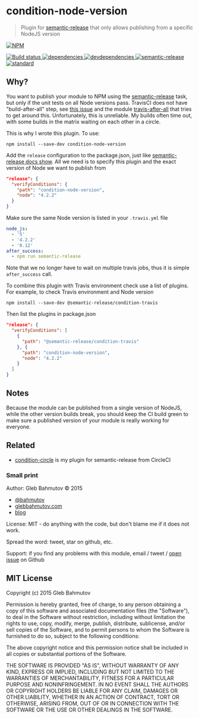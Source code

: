 # condition-node-version

> Plugin for [semantic-release][sr] that only allows publishing from a specific NodeJS version

[![NPM][condition-node-version-icon] ][condition-node-version-url]

[![Build status][condition-node-version-ci-image] ][condition-node-version-ci-url]
[![dependencies][condition-node-version-dependencies-image] ][condition-node-version-dependencies-url]
[![devdependencies][condition-node-version-devdependencies-image] ][condition-node-version-devdependencies-url]
[![semantic-release][semantic-image] ][semantic-url]
[![standard](https://img.shields.io/badge/code%20style-standard-brightgreen.svg)](http://standardjs.com/)

[sr]: https://github.com/semantic-release/semantic-release

## Why?

You want to publish your module to NPM using the [semantic-release][sr] task, but only if the unit tests
on all Node versions pass. TravisCI does not have "build-after-all" step, see
[this issue](https://github.com/travis-ci/travis-ci/issues/929)
and the module [travis-after-all](https://www.npmjs.com/package/travis-after-all) that tries
to get around this. Unfortunately, this is unreliable. My builds often time out, with some builds
in the matrix waiting on each other in a circle.

This is why I wrote this plugin. To use:

    npm install --save-dev condition-node-version

Add the `release` configuration to the package.json, just like
[semantic-release docs show](https://github.com/semantic-release/semantic-release#plugins). All
we need is to specify this plugin and the exact version of Node we want to publish from

```json
"release": {
  "verifyConditions": {
    "path": "condition-node-version",
    "node": "4.2.2"
  }
}
```

Make sure the same Node version is listed in your `.travis.yml` file

```yaml
node_js:
  - '5'
  - '4.2.2'
  - '0.12'
after_success:
  - npm run semantic-release
```

Note that we no longer have to wait on multiple travis jobs, thus it is simple `after_success` call.

To combine this plugin with Travis environment check use a list of plugins. For example, to check
Travis environment and Node version

    npm install --save-dev @semantic-release/condition-travis

Then list the plugins in package.json

```json
"release": {
  "verifyConditions": [
    {
      "path": "@semantic-release/condition-travis"
    }, {
      "path": "condition-node-version",
      "node": "4.2.2"
    }
  ]
}
```

## Notes

Because the module can be published from a single version of NodeJS, while the other version builds
break, you should keep the CI build green to make sure a published version of your module is really
working for everyone.

## Related

* [condition-circle](https://github.com/bahmutov/condition-circle) is my plugin for semantic-release
  from CircleCI

### Small print

Author: Gleb Bahmutov &copy; 2015

* [@bahmutov](https://twitter.com/bahmutov)
* [glebbahmutov.com](http://glebbahmutov.com)
* [blog](http://glebbahmutov.com/blog/)

License: MIT - do anything with the code, but don't blame me if it does not work.

Spread the word: tweet, star on github, etc.

Support: if you find any problems with this module, email / tweet /
[open issue](https://github.com/bahmutov/condition-node-version/issues) on Github

## MIT License

Copyright (c) 2015 Gleb Bahmutov

Permission is hereby granted, free of charge, to any person
obtaining a copy of this software and associated documentation
files (the "Software"), to deal in the Software without
restriction, including without limitation the rights to use,
copy, modify, merge, publish, distribute, sublicense, and/or sell
copies of the Software, and to permit persons to whom the
Software is furnished to do so, subject to the following
conditions:

The above copyright notice and this permission notice shall be
included in all copies or substantial portions of the Software.

THE SOFTWARE IS PROVIDED "AS IS", WITHOUT WARRANTY OF ANY KIND,
EXPRESS OR IMPLIED, INCLUDING BUT NOT LIMITED TO THE WARRANTIES
OF MERCHANTABILITY, FITNESS FOR A PARTICULAR PURPOSE AND
NONINFRINGEMENT. IN NO EVENT SHALL THE AUTHORS OR COPYRIGHT
HOLDERS BE LIABLE FOR ANY CLAIM, DAMAGES OR OTHER LIABILITY,
WHETHER IN AN ACTION OF CONTRACT, TORT OR OTHERWISE, ARISING
FROM, OUT OF OR IN CONNECTION WITH THE SOFTWARE OR THE USE OR
OTHER DEALINGS IN THE SOFTWARE.

[condition-node-version-icon]: https://nodei.co/npm/condition-node-version.png?downloads=true
[condition-node-version-url]: https://npmjs.org/package/condition-node-version
[condition-node-version-ci-image]: https://travis-ci.org/bahmutov/condition-node-version.png?branch=master
[condition-node-version-ci-url]: https://travis-ci.org/bahmutov/condition-node-version
[condition-node-version-dependencies-image]: https://david-dm.org/bahmutov/condition-node-version.png
[condition-node-version-dependencies-url]: https://david-dm.org/bahmutov/condition-node-version
[condition-node-version-devdependencies-image]: https://david-dm.org/bahmutov/condition-node-version/dev-status.png
[condition-node-version-devdependencies-url]: https://david-dm.org/bahmutov/condition-node-version#info=devDependencies
[semantic-image]: https://img.shields.io/badge/%20%20%F0%9F%93%A6%F0%9F%9A%80-semantic--release-e10079.svg
[semantic-url]: https://github.com/semantic-release/semantic-release
